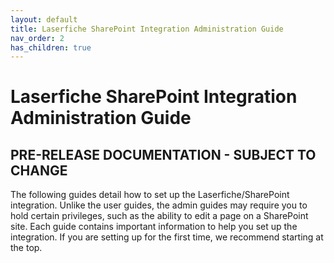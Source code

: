 ```yaml
---
layout: default
title: Laserfiche SharePoint Integration Administration Guide
nav_order: 2
has_children: true
---
```


# Laserfiche SharePoint Integration Administration Guide

## PRE-RELEASE DOCUMENTATION - SUBJECT TO CHANGE

The following guides detail how to set up the Laserfiche/SharePoint integration. Unlike the user guides, the admin guides
may require you to hold certain privileges, such as the ability to edit a page on a SharePoint site. Each guide contains important
information to help you set up the integration. If you are setting up for the first time, we recommend starting at the top.
